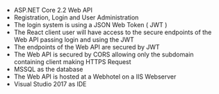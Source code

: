 
- ASP.NET Core 2.2 Web API 
- Registration, Login and User Administration
- The login system is using a JSON Web Token ( JWT )
- The React client user will have access to the secure endpoints of the Web API passing login and using the JWT
- The endpoints of the Web API are secured by JWT
- The Web API is secured by CORS allowing only the subdomain containing client making HTTPS Request
- MSSQL as the database
- The Web API is hosted at a Webhotel on a IIS Webserver
- Visual Studio 2017 as IDE


